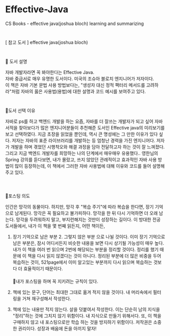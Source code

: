 # Effective-Java
CS Books - effective java(joshua bloch) learning and summarizing   
　   
　   
[ 참고 도서 ]
 effective java(joshua bloch)   
　   
　   
💬 도서 설명   
   
자바 개발자라면 꼭 봐야한다는 Effective Java.  
자바 중급서로 매우 유명한 도서이다. 미국의 조슈아 블로치 엔지니어가 저자이다.   
이 책은 자바 기본 문법 사용 방법보다는, "생성자 대신 정적 팩터리 메서드를 고려하라"처럼 자바의 옳은 사용법(용법)에 대한 설명과 코드 예시를 보여주고 있다.   
　   
　   
💬도서 선택 이유

자바로 ps를 하고 백엔드 개발을 하는 요즘, 자바를 더 잘쓰는 개발자가 되고 싶어 자바 서적을 찾아보다가
많은 엔지니어분들이 추천해준 도서인 Effective java의 미리보기를 보고 선택하였다.
지금 초장을 읽었을 뿐인데, 역시 큰 명성에는 그 만한 이유가 있다 싶다.
저자는 자바의 표준 라이브러리를 개발하는 등 엄청난 경력을 가진 엔지니어다.
저자가 개발을 하며 겪었던 시행착오와 해결 과정을 담아 전달하고자 하는 것이 잘 느껴졌다. 그리고 지금 백엔드 개발자를 희망하는 나의 단계에서 매우매우 유용했다..
영한님의 Spring 강의를 듣다보면, 내가 몰랐고, 쓰지 않았던 관례적이고 효과적인 자바 사용 방법이 많이 등장하는데,
이 책에서 그러한 자바 사용법에 대해 이유와 코드를 들어 설명해주고 있다.


　   
　   
💬포스팅 의도

인간은 망각의 동물이다. 하지만, 망각 후 "복습 주기"에 따라 복습을 한다면, 장기 기억으로 남게된다.
망각은 꼭 필요하고 불가피하다. 망각을 한 뒤 다시 기억하면 더 오래 남는다. 망각을 두려워하지 말고, 부지런해지는 것만이 성장하는 길이다.
이 방대한 전공 도서들에서, 내가 이 책을 몇 번째 읽든지, 어떤 책이든,
1. 장기 기억으로 남은 부분 2. 그렇지 않은 부분 으로 나뉠 것이다.
이미 장기 기억으로 남은 부분은, 잠시 어디서든지 비슷한 내용을 보면 다시 상기될 가능성이 매우 높다.
내가 이 책을 여러 번 읽으며 2번에 해당되는 부분을 정리할 것이다.
정리를 했기 때문에 이 책을 다시 읽지 않겠다는 것이 아니다.
정리된 부분에 더 많은 비중을 두어 복습하는 것이, 521page에서 이미 알고있는 부분까지 다시 읽으며 복습하는 것보다 더 효율적이기 때문이다.
　   
　   
💬내가 포스팅을 하며 꼭 지키려는 규칙이 있다.

1. 책에 있는 문구, 단어는 최대한 그대로 옮겨 적지 않을 것이다. 내 머리속에서 필터링을 거쳐 재구성해서 작성한다.
2. 책에 있는 내용만 적지 않는다. 살을 덧붙여서 작성한다.
이는 단순히 남의 지식을 "정리"하는 것에 그치지 않기 위함이다. 내 지식으로 만들기 위해서다.
또, 이 책을 구매하지 않고 내 포스팅으로만 학습 하는 것을 방지하기 위함이다.
저작권은 소중한 권리이다. 성장과 배움에 돈을 아끼지 말자!
